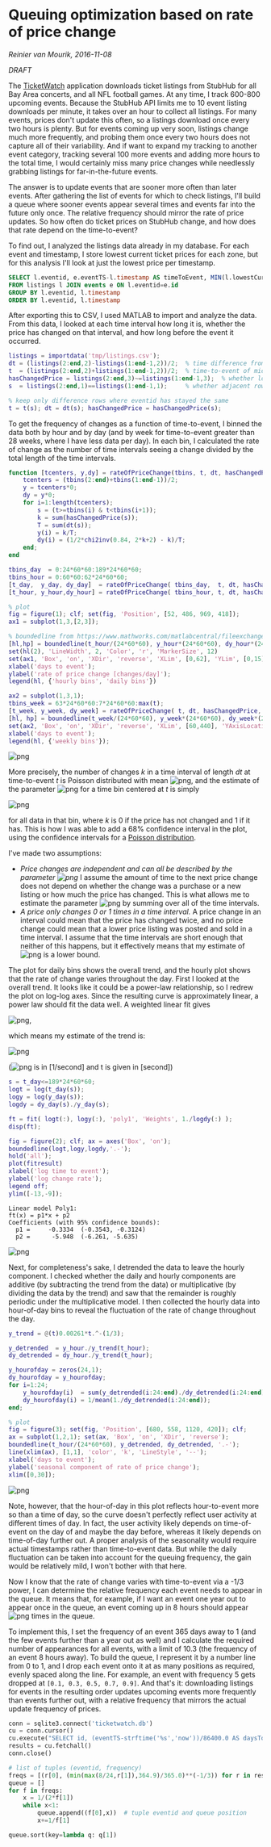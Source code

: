 
# Queuing optimization based on rate of price change

*Reinier van Mourik, 2016-11-08*

*DRAFT*

The [TicketWatch](http://ticketwatch.xyz) application downloads ticket listings from StubHub for all Bay Area concerts, and all NFL football games.  At any time, I track 600-800 upcoming events.  Because the StubHub API limits me to 10 event listing downloads per minute, it takes over an hour to collect all listings. For many events, prices don't update this often, so a listings download once every two hours is plenty.  But for events coming up very soon, listings change much more frequently, and probing them once every two hours does not capture all of their variability.  And if want to expand my tracking to another event category, tracking several 100 more events and adding more hours to the total time, I would certainly miss many price changes while needlessly grabbing listings for far-in-the-future events.  

The answer is to update events that are sooner more often than later events.  After gathering the list of events for which to check listings, I'll build a queue where sooner events appear several times and events far into the future only once. The relative frequency should mirror the rate of price updates.  So how often do ticket prices on StubHub change, and how does that rate depend on the time-to-event?  

To find out, I analyzed the listings data already in my database.  For each event and timestamp, I store lowest current ticket prices for each zone, but for this analysis I'll look at just the lowest price per timestamp. 

```sql
SELECT l.eventid, e.eventTS-l.timestamp AS timeToEvent, MIN(l.lowestCurrentPrice) 
FROM listings l JOIN events e ON l.eventid=e.id
GROUP BY l.eventid, l.timestamp
ORDER BY l.eventid, l.timestamp
```

After exporting this to CSV, I used MATLAB to import and analyze the data.  From this data, I looked at each time interval how long it is, whether the price has changed on that interval, and how long before the event it occurred.

```matlab
listings = importdata('tmp/listings.csv');
dt = (listings(2:end,2)-listings(1:end-1,2))/2;  % time difference from one row to the next
t  = (listings(2:end,2)+listings(1:end-1,2))/2;  % time-to-event of midpoint on that interval
hasChangedPrice = listings(2:end,3)~=listings(1:end-1,3);  % whether lowest ticket price has changed
s  = listings(2:end,1)==listings(1:end-1,1);     % whether adjacent rows have same eventid

% keep only difference rows where eventid has stayed the same
t = t(s); dt = dt(s); hasChangedPrice = hasChangedPrice(s); 

```

To get the frequency of changes as a function of time-to-event, I binned the data both by hour and by day (and by week for time-to-event greater than 28 weeks, where I have less data per day).  In each bin, I calculated the rate of change as the number of time intervals seeing a change divided by the total length of the time intervals.  

```matlab
function [tcenters, y,dy] = rateOfPriceChange(tbins, t, dt, hasChangedPrice )
    tcenters = (tbins(2:end)+tbins(1:end-1))/2; 
    y = tcenters*0; 
    dy = y*0;
    for i=1:length(tcenters); 
        s = (t>=tbins(i) & t<tbins(i+1));
        k = sum(hasChangedPrice(s));
        T = sum(dt(s)); 
        y(i) = k/T; 
        dy(i) = (1/2*chi2inv(0.84, 2*k+2) - k)/T; 
    end; 
end

tbins_day  = 0:24*60*60:189*24*60*60;
tbins_hour = 0:60*60:62*24*60*60;
[t_day,  y_day, dy_day]  = rateOfPriceChange( tbins_day,  t, dt, hasChangedPrice ); 
[t_hour, y_hour,dy_hour] = rateOfPriceChange( tbins_hour, t, dt, hasChangedPrice );  

% plot
fig = figure(1); clf; set(fig, 'Position', [52, 486, 969, 418]); 
ax1 = subplot(1,3,[2,3]); 

% boundedline from https://www.mathworks.com/matlabcentral/fileexchange/27485-boundedline-m
[hl,hp] = boundedline(t_hour/(24*60*60), y_hour*(24*60*60), dy_hour*(24*60*60), '.-', t_day/(24*60*60), y_day*24*60*60, dy_day*24*60*60, '.-'); 
set(hl(2), 'LineWidth', 2, 'Color', 'r', 'MarkerSize', 12)
set(ax1, 'Box', 'on', 'XDir', 'reverse', 'XLim', [0,62], 'YLim', [0,15]);
xlabel('days to event'); 
ylabel('rate of price change [changes/day]'); 
legend(hl, {'hourly bins', 'daily bins'})

ax2 = subplot(1,3,1); 
tbins_week = 63*24*60*60:7*24*60*60:max(t); 
[t_week, y_week, dy_week] = rateOfPriceChange( t, dt, hasChangedPrice, tbins_week ); 
[hl, hp] = boundedline(t_week/(24*60*60), y_week*(24*60*60), dy_week*(24*60*60), 'r.-'); 
set(ax2, 'Box', 'on', 'XDir', 'reverse', 'XLim', [60,440], 'YAxisLocation', 'right', 'YLim', ylim(ax1));
xlabel('days to event'); 
legend(hl, {'weekly bins'});
```
![png](img/161108-queuing-optimization/01-ratePriceChange.png)

More precisely, the number of changes *k* in a time interval of length *dt* at time-to-event *t* is Poisson distributed with mean ![png](img/161108-queuing-optimization/eq01.png), and the estimate of the parameter ![png](img/161108-queuing-optimization/eq02.png) for a time bin centered at *t* is simply 

![png](img/161108-queuing-optimization/eq03.png) 

for all data in that bin, where *k* is 0 if the price has not changed and 1 if it has.  This is how I was able to add a 68% confidence interval in the plot, using the confidence intervals for a [Poisson distribution](https://en.wikipedia.org/wiki/Poisson_distribution#Confidence_interval). 

I've made two assumptions:
* *Price changes are independent and can all be described by the parameter ![png](img/161108-queuing-optimization/eq02.png)*  I assume the amount of time to the next price change does not depend on whether the change was a purchase or a new listing or how much the price has changed.  This is what allows me to estimate the parameter ![png](img/161108-queuing-optimization/eq02.png) by summing over all of the time intervals.
* *A price only changes 0 or 1 times in a time interval.*  A price change in an interval could mean that the price has changed twice, and no price change could mean that a lower price listing was posted and sold in a time interval.  I assume that the time intervals are short enough that neither of this happens, but it effectively means that my estimate of ![png](img/161108-queuing-optimization/eq02.png) is a lower bound.  

The plot for daily bins shows the overall trend, and the hourly plot shows that the rate of change varies throughout the day.  First I looked at the overall trend.  It looks like it could be a power-law relationship, so I redrew the plot on log-log axes.  Since the resulting curve is approximately linear, a power law should fit the data well.  A weighted linear fit gives 

![png](img/161108-queuing-optimization/eq04.png), 

which means my estimate of the trend is: 

![png](img/161108-queuing-optimization/eq05.png)

(![png](img/161108-queuing-optimization/eq02.png) is in [1/second] and t is given in [second])

```matlab
s = t_day<=189*24*60*60; 
logt = log(t_day(s)); 
logy = log(y_day(s)); 
logdy = dy_day(s)./y_day(s); 

ft = fit( logt(:), logy(:), 'poly1', 'Weights', 1./logdy(:) );
disp(ft);

fig = figure(2); clf; ax = axes('Box', 'on'); 
boundedline(logt,logy,logdy,'.-'); 
hold('all'); 
plot(fitresult)
xlabel('log time to event'); 
ylabel('log change rate'); 
legend off;
ylim([-13,-9]);
```
    Linear model Poly1:
    ft(x) = p1*x + p2
    Coefficients (with 95% confidence bounds):
      p1 =     -0.3334  (-0.3543, -0.3124)
      p2 =      -5.948  (-6.261, -5.635)

![png](img/161108-queuing-optimization/02-loglogRatePriceChange.png)

Next, for completeness's sake, I detrended the data to leave the hourly component.  I checked whether the daily and hourly components are additive (by subtracting the trend from the data) or multiplicative (by dividing the data by the trend) and saw that the remainder is roughly periodic under the multiplicative model.  I then collected the hourly data into hour-of-day bins to reveal the fluctuation of the rate of change throughout the day.  

```matlab
y_trend = @(t)0.00261*t.^-(1/3);

y_detrended  = y_hour./y_trend(t_hour); 
dy_detrended = dy_hour./y_trend(t_hour); 

y_hourofday = zeros(24,1); 
dy_hourofday = y_hourofday; 
for i=1:24; 
    y_hourofday(i)  = sum(y_detrended(i:24:end)./dy_detrended(i:24:end))/sum(1./dy_detrended(i:24:end)); 
    dy_hourofday(i) = 1/mean(1./dy_detrended(i:24:end));
end; 

% plot
fig = figure(3); set(fig, 'Position', [680, 558, 1120, 420]); clf; 
ax = subplot(1,2,1); set(ax, 'Box', 'on', 'XDir', 'reverse');   
boundedline(t_hour/(24*60*60), y_detrended, dy_detrended, '.-'); 
line(xlim(ax), [1,1], 'color', 'k', 'LineStyle', '--');
xlabel('days to event'); 
ylabel('seasonal component of rate of price change'); 
xlim([0,30]);
```
![png](img/161108-queuing-optimization/03-detrended.png)

Note, however, that the hour-of-day in this plot reflects hour-to-event more so than a time of day, so the curve doesn't perfectly reflect user activity at different times of day.  In fact, the user activity likely depends on time-of-event on the day of and maybe the day before, whereas it likely depends on time-of-day further out.  A proper analysis of the seasonality would require actual timestamps rather than time-to-event data.  But while the daily fluctuation can be taken into account for the queuing frequency, the gain would be relatively mild, I won't bother with that here. 

Now I know that the rate of change varies with time-to-event via a -1/3 power, I can determine the relative frequency each event needs to appear in the queue.  It means that, for example, if I want an event one year out to appear once in the queue, an event coming up in 8 hours should appear ![png](img/161108-queuing-optimization/eq06.png) times in the queue.  

To implement this, I set the frequency of an event 365 days away to 1 (and the few events further than a year out as well) and I calculate the required number of appearances for all events, with a limit of 10.3 (the frequency of an event 8 hours away).  To build the queue, I represent it by a number line from 0 to 1, and I drop each event onto it at as many positions as required, evenly spaced along the line.  For example, an event with frequency 5 gets dropped at `[0.1, 0.3, 0.5, 0.7, 0.9]`.  And that's it: downloading listings for events in the resulting order updates upcoming events more frequently than events further out, with a relative frequency that mirrors the actual update frequency of prices. 


```python
conn = sqlite3.connect('ticketwatch.db')
cu = conn.cursor()
cu.execute("SELECT id, (eventTS-strftime('%s','now'))/86400.0 AS daysToEvent FROM events WHERE status=2")
results = cu.fetchall()
conn.close()

# list of tuples (eventid, frequency)
freqs = [(r[0], (min(max(8/24,r[1]),364.9)/365.0)**(-1/3)) for r in results]
queue = []
for f in freqs:
    x = 1/(2*f[1])
    while x<1:
        queue.append((f[0],x))  # tuple eventid and queue position
        x+=1/f[1]

queue.sort(key=lambda q: q[1])
```



